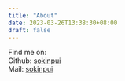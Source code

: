 ```yaml
---
title: "About"
date: 2023-03-26T13:38:30+08:00
draft: false
---
```


<!--
I am So Kin Pui, currently a under graduate year 1 Computer Science and 
Engineering student in The Chinese University of Hong Kong.
-->
 
Find me on:<br>
Github: [sokinpui](https://github.com/sokinpui)<br>
Mail: [sokinpui](sosokinpui@gmail.com)<br>

